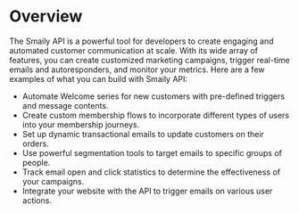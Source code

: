# Overview

The Smaily API is a powerful tool for developers to create engaging and automated customer communication at scale. With its wide array of features, you can create customized marketing campaigns, trigger real-time emails and autoresponders, and monitor your metrics. Here are a few examples of what you can build with Smaily API:

- Automate Welcome series for new customers with pre-defined triggers and message contents.
- Create custom membership flows to incorporate different types of users into your membership journeys.
- Set up dynamic transactional emails to update customers on their orders.
- Use powerful segmentation tools to target emails to specific groups of people.
- Track email open and click statistics to determine the effectiveness of your campaigns.
- Integrate your website with the API to trigger emails on various user actions.
